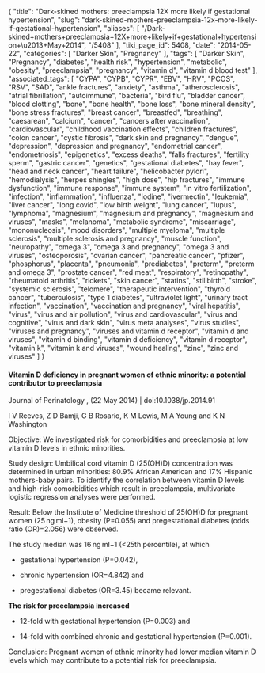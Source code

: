{
    "title": "Dark-skined mothers: preeclampsia 12X more likely if gestational hypertension",
    "slug": "dark-skined-mothers-preeclampsia-12x-more-likely-if-gestational-hypertension",
    "aliases": [
        "/Dark-skined+mothers+preeclampsia+12X+more+likely+if+gestational+hypertension+\u2013+May+2014",
        "/5408"
    ],
    "tiki_page_id": 5408,
    "date": "2014-05-22",
    "categories": [
        "Darker Skin",
        "Pregnancy"
    ],
    "tags": [
        "Darker Skin",
        "Pregnancy",
        "diabetes",
        "health risk",
        "hypertension",
        "metabolic",
        "obesity",
        "preeclampsia",
        "pregnancy",
        "vitamin d",
        "vitamin d blood test"
    ],
    "associated_tags": [
        "CYPA",
        "CYPB",
        "CYPR",
        "EBV",
        "HRV",
        "PCOS",
        "RSV",
        "SAD",
        "ankle fractures",
        "anxiety",
        "asthma",
        "atherosclerosis",
        "atrial fibrillation",
        "autoimmune",
        "bacteria",
        "bird flu",
        "bladder cancer",
        "blood clotting",
        "bone",
        "bone health",
        "bone loss",
        "bone mineral density",
        "bone stress fractures",
        "breast cancer",
        "breastfed",
        "breathing",
        "caesarean",
        "calcium",
        "cancer",
        "cancers after vaccination",
        "cardiovascular",
        "childhood vaccination effects",
        "children fractures",
        "colon cancer",
        "cystic fibrosis",
        "dark skin and pregnancy",
        "dengue",
        "depression",
        "depression and pregnancy",
        "endometrial cancer",
        "endometriosis",
        "epigenetics",
        "excess deaths",
        "falls fractures",
        "fertility sperm",
        "gastric cancer",
        "genetics",
        "gestational diabetes",
        "hay fever",
        "head and neck cancer",
        "heart failure",
        "helicobacter pylori",
        "hemodialysis",
        "herpes shingles",
        "high dose",
        "hip fractures",
        "immune dysfunction",
        "immune response",
        "immune system",
        "in vitro fertilization",
        "infection",
        "inflammation",
        "influenza",
        "iodine",
        "ivermectin",
        "leukemia",
        "liver cancer",
        "long covid",
        "low birth weight",
        "lung cancer",
        "lupus",
        "lymphoma",
        "magnesium",
        "magnesium and pregnancy",
        "magnesium and viruses",
        "masks",
        "melanoma",
        "metabolic syndrome",
        "miscarriage",
        "mononucleosis",
        "mood disorders",
        "multiple myeloma",
        "multiple sclerosis",
        "multiple sclerosis and pregnancy",
        "muscle function",
        "neuropathy",
        "omega 3",
        "omega 3 and pregnancy",
        "omega 3 and viruses",
        "osteoporosis",
        "ovarian cancer",
        "pancreatic cancer",
        "pfizer",
        "phosphorus",
        "placenta",
        "pneumonia",
        "prediabetes",
        "preterm",
        "preterm and omega 3",
        "prostate cancer",
        "red meat",
        "respiratory",
        "retinopathy",
        "rheumatoid arthritis",
        "rickets",
        "skin cancer",
        "statins",
        "stillbirth",
        "stroke",
        "systemic sclerosis",
        "telomere",
        "therapeutic intervention",
        "thyroid cancer",
        "tuberculosis",
        "type 1 diabetes",
        "ultraviolet light",
        "urinary tract infection",
        "vaccination",
        "vaccination and pregnancy",
        "viral hepatitis",
        "virus",
        "virus and air pollution",
        "virus and cardiovascular",
        "virus and cognitive",
        "virus and dark skin",
        "virus meta analyses",
        "virus studies",
        "viruses and pregnancy",
        "viruses and vitamin d receptor",
        "vitamin d and viruses",
        "vitamin d binding",
        "vitamin d deficiency",
        "vitamin d receptor",
        "vitamin k",
        "vitamin k and viruses",
        "wound healing",
        "zinc",
        "zinc and viruses"
    ]
}


#### Vitamin D deficiency in pregnant women of ethnic minority: a potential contributor to preeclampsia

Journal of Perinatology , (22 May 2014) | doi:10.1038/jp.2014.91

I V Reeves, Z D Bamji, G B Rosario, K M Lewis, M A Young and K N Washington

Objective: We investigated risk for comorbidities and preeclampsia at low vitamin D levels in ethnic minorities.

Study design: Umbilical cord vitamin D (25(OH)D) concentration was determined in urban minorities: 80.9% African American and 17% Hispanic mothers-baby pairs. To identify the correlation between vitamin D levels and high-risk comorbidities which result in preeclampsia, multivariate logistic regression analyses were performed.

Result: Below the Institute of Medicine threshold of 25(OH)D for pregnant women (25 ng ml−1), obesity (P=0.055) and pregestational diabetes (odds ratio (OR)=2.056) were observed. 

The study median was 16 ng ml−1 (<25th percentile), at which 

* gestational hypertension (P=0.042), 

* chronic hypertension (OR=4.842) and 

* pregestational diabetes (OR=3.45) became relevant. 

 **The risk for preeclampsia increased** 

* 12-fold with gestational hypertension (P=0.003) and 

* 14-fold with combined chronic and gestational hypertension (P=0.001).

Conclusion: Pregnant women of ethnic minority had lower median vitamin D levels which may contribute to a potential risk for preeclampsia.